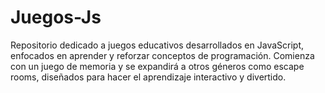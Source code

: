 # Juegos-Js

Repositorio dedicado a juegos educativos desarrollados en JavaScript, enfocados en aprender y reforzar conceptos de programación. Comienza con un juego de memoria y se expandirá a otros géneros como escape rooms, diseñados para hacer el aprendizaje interactivo y divertido.

